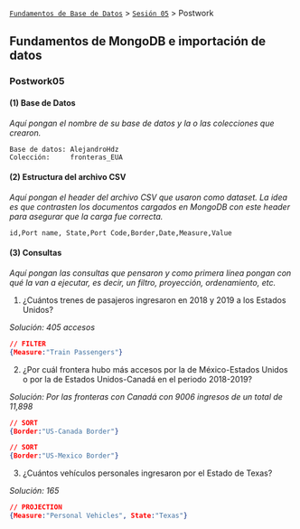 [`Fundamentos de Base de Datos`](../../Readme.md) > [`Sesión 05`](../Readme.md) > Postwork
## Fundamentos de MongoDB e importación de datos
### Postwork05

#### (1) Base de Datos

*Aquí pongan el nombre de su base de datos y la o las colecciones que crearon.*

```
Base de datos: AlejandroHdz
Colección:     fronteras_EUA
```

#### (2) Estructura del archivo CSV

*Aquí pongan el header del archivo CSV que usaron como dataset. La idea es que contrasten los documentos cargados en MongoDB con este header para asegurar que la carga fue correcta.*

```
id,Port name, State,Port Code,Border,Date,Measure,Value
```

#### (3) Consultas

*Aquí pongan las consultas que pensaron y como primera línea pongan con qué la van a ejecutar, es decir, un filtro, proyección, ordenamiento, etc.*

1. ¿Cuántos trenes de pasajeros ingresaron en 2018 y 2019 a los Estados Unidos?

*Solución: 405 accesos*

```json
// FILTER
{Measure:"Train Passengers"}
```

2. ¿Por cuál frontera hubo más accesos por la de México-Estados Unidos o por la de Estados Unidos-Canadá en el periodo 2018-2019?

*Solución: Por las fronteras con Canadá con 9006 ingresos de un total de 11,898*

```json
// SORT
{Border:"US-Canada Border"}
```

```json
// SORT
{Border:"US-Mexico Border"}
```

3. ¿Cuántos vehículos personales ingresaron por el Estado de Texas?

*Solución: 165*

```json
// PROJECTION
{Measure:"Personal Vehicles", State:"Texas"}
```
